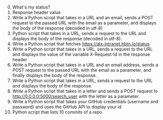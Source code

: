 0. What's my status?
1. Response header value
2. Write a Python script that takes in a URL and an email, sends a POST request to the passed URL with the email as a parameter, and displays the body of the response (decoded in utf-8)
3. Python script that takes in a URL, sends a request to the URL and displays the body of the response (decoded in utf-8).
4. Write a Python script that fetches https://alx-intranet.hbtn.io/status
5. Write a Python script that takes in a URL, sends a request to the URL and displays the value of the variable X-Request-Id in the response header
6. Write a Python script that takes in a URL and an email address, sends a POST request to the passed URL with the email as a parameter, and finally displays the body of the response.
7. Write a Python script that takes in a URL, sends a request to the URL and displays the body of the response.
8. Write a Python script that takes in a letter and sends a POST request to http://0.0.0.0:5000/search_user with the letter as a parameter.
9. Write a Python script that takes your GitHub credentials (username and password) and uses the GitHub API to display your id
10. Python script that lists 10 commits of a repo
